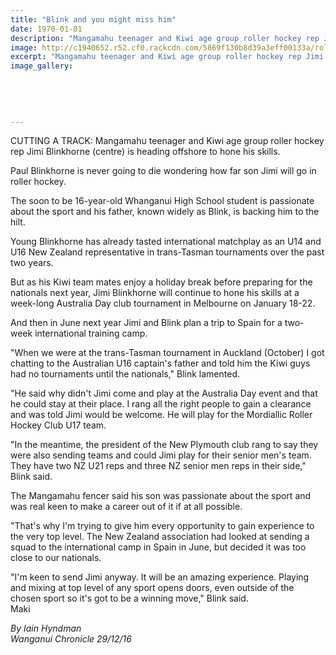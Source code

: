 ```yaml
---
title: "Blink and you might miss him"
date: 1970-01-01
description: "Mangamahu teenager and Kiwi age group roller hockey rep Jimi Blinkhorne (centre) is heading offshore to hone his skills, Wanganui Chronicle article..."
image: http://c1940652.r52.cf0.rackcdn.com/5869f130b8d39a3eff00133a/roller-hockey-rep-Jimi-Blinkhorn-dec-2016-WHS-Y9-in-2017.jpg
excerpt: "Mangamahu teenager and Kiwi age group roller hockey rep Jimi Blinkhorne (centre) is heading offshore to hone his skills."
image_gallery:
    
    
    
    
    
---
```


<p><span>CUTTING A TRACK: Mangamahu teenager and Kiwi age group roller hockey rep Jimi Blinkhorne (centre) is heading offshore to hone his skills.</span></p>
<p>Paul Blinkhorne is never going to die wondering how far son Jimi will go in roller hockey.</p>
<p>The soon to be 16-year-old Whanganui High School student is passionate about the sport and his father, known widely as Blink, is backing him to the hilt.</p>
<p>Young Blinkhorne has already tasted international matchplay as an U14 and U16 New Zealand representative in trans-Tasman tournaments over the past two years.</p>
<p>But as his Kiwi team mates enjoy a holiday break before preparing for the nationals next year, Jimi Blinkhorne will continue to hone his skills at a week-long Australia Day club tournament in Melbourne on January 18-22.</p>
<p>And then in June next year Jimi and Blink plan a trip to Spain for a two-week international training camp.</p>
<p>"When we were at the trans-Tasman tournament in Auckland (October) I got chatting to the Australian U16 captain's father and told him the Kiwi guys had no tournaments until the nationals," Blink lamented.</p>
<p>"He said why didn't Jimi come and play at the Australia Day event and that he could stay at their place. I rang all the right people to gain a clearance and was told Jimi would be welcome. He will play for the Mordiallic Roller Hockey Club U17 team.</p>
<p>"In the meantime, the president of the New Plymouth club rang to say they were also sending teams and could Jimi play for their senior men's team. They have two NZ U21 reps and three NZ senior men reps in their side," Blink said.</p>
<p>The Mangamahu fencer said his son was passionate about the sport and was real keen to make a career out of it if at all possible.</p>
<p>"That's why I'm trying to give him every opportunity to gain experience to the very top level. The New Zealand association had looked at sending a squad to the international camp in Spain in June, but decided it was too close to our nationals.</p>
<p>"I'm keen to send Jimi anyway. It will be an amazing experience. Playing and mixing at top level of any sport opens doors, even outside of the chosen sport so it's got to be a winning move," Blink said.<br />Maki</p>
<p class="clear syndicator"><em>By Iain Hyndman<br /></em><em>Wanganui Chronicle 29/12/16</em></p>

